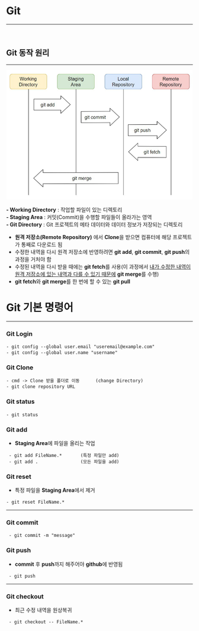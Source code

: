 # Git
<hr>
<br>

## Git 동작 원리
<hr>

<p align="center"><img src = "./Git-image/GIT동작과정.jfif" height = "350px"></img></p>

<b>- Working Directory</b> : 작업할 파일이 있는 디렉토리<br>
<b>- Staging Area</b> : 커밋(Commit)을 수행할 파일들이 올라가는 영역<br>
<b>- Git Directory</b> : Git 프로젝트의 메타 데이터와 데이터 정보가 저장되는 디렉토리<br>

- **원격 저장소(Remote Repository)** 에서 **Clone**을 받으면 컴퓨터에 해당 프로젝트가 통째로 다운로드 됨
- 수정한 내역을 다시 원격 저장소에 반영하려면 **git add**, **git commit**, **git push**의 과정을 거처야 함
- 수정된 내역을 다시 받을 때에는 **git fetch**를 사용(이 과정에서 <u>내가 수정한 내역이 원격 저장소에 있는 내역과 다를 수 있기 때문에</u> **git merge**를 수행)
- **git fetch**와 **git merge**를 한 번에 할 수 있는 **git pull**



# Git 기본 명령어

<hr>

### Git Login
```
- git config --global user.email "useremail@example.com"
- git config --global user.name "username"
```



### Git Clone

 ```
 - cmd -> Clone 받을 폴더로 이동      (change Directory)
 - git clone repository URL          
 ```



### Git status

 ```
 - git status
 ```


### Git add
 - **Staging Area**에 파일을 올리는 작업
 
 ```
  - git add FileName.*       (특정 파일만 add)
  - git add .                (모든 파일을 add)
 ```
 
### Git reset
 - 특정 파일을 **Staging Area**에서 제거
 
```
- git reset FileName.*
```
 
---

### Git commit

```
 - git commit -m "message"
```

### Git push
* **commit** 후 **push**까지 해주어야 **github**에 반영됨
```
 - git push
```

---

### Git checkout 
* 최근 수정 내역을 원상복귀

```
 - git checkout -- FileName.*
```
